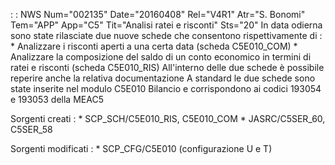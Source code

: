  :  : NWS Num="002135" Date="20160408" Rel="V4R1" Atr="S. Bonomi" Tem="APP" App="C5" Tit="Analisi ratei e risconti" Sts="20"
In data odierna sono state rilasciate due nuove schede che consentono rispettivamente di : 
\* Analizzare i risconti aperti a una certa data (scheda C5E010_COM)
\* Analizzare la composizione del saldo di un conto economico in termini di ratei e risconti (scheda
  C5E010_RIS)
All'interno delle due schede è possibile reperire anche la relativa documentazione 
A standard le due schede sono state inserite nel modulo C5E010 Bilancio e corrispondono ai codici 193054 e 193053 della MEAC5

Sorgenti creati : 
\* SCP_SCH/C5E010_RIS, C5E010_COM
\* JASRC/C5SER_60, C5SER_58

Sorgenti modificati : 
\* SCP_CFG/C5E010 (configurazione U e T)

